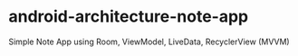 # android-architecture-note-app
Simple Note App using Room, ViewModel, LiveData, RecyclerView (MVVM)
